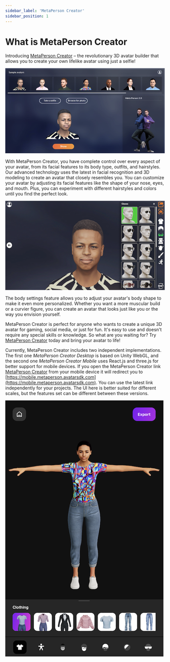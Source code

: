 ```yaml
---
sidebar_label: 'MetaPerson Creator'
sidebar_position: 1
---
```


# [](#header-1)What is MetaPerson Creator

Introducing [MetaPerson Creator](https://metaperson.avatarsdk.com) – the revolutionary 3D avatar builder that allows you to create your own lifelike avatar using just a selfie! 

![](./img/creator.png)

With MetaPerson Creator, you have complete control over every aspect of your avatar, from its facial features to its body type, outfits, and hairstyles.
Our advanced technology uses the latest in facial recognition and 3D modeling to create an avatar that closely resembles you. You can customize your avatar by adjusting its facial features like the shape of your nose, eyes, and mouth. Plus, you can experiment with different hairstyles and colors until you find the perfect look.

![](./img/facial_features.png)

The body settings feature allows you to adjust your avatar's body shape to make it even more personalized. Whether you want a more muscular build or a curvier figure, you can create an avatar that looks just like you or the way you envision yourself.

MetaPerson Creator is perfect for anyone who wants to create a unique 3D avatar for gaming, social media, or just for fun. It's easy to use and doesn't require any special skills or knowledge. So what are you waiting for? Try [MetaPerson Creator](https://metaperson.avatarsdk.com) today and bring your avatar to life!

Currently, MetaPerson Creator includes two independent implementations. The first one *MetaPerson Creator Desktop* is based on Unity WebGL, and the second one *MetaPerson Creator Mobile* uses React.js and three.js for better support for mobile devices. If you open the MetaPerson Creator link [MetaPerson Creator](https://metaperson.avatarsdk.com) from your mobile device it will redirect you to [https://mobile.metaperson.avatarsdk.com](https://mobile.metaperson.avatarsdk.com). You can use the latest link independently for your projects. The UI here is better suited for different scales, but the features set can be different between these versions. 

![](./img/mobile_creator.png)

